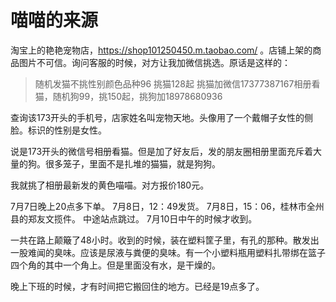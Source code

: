 # 喵喵的来源

淘宝上的艳艳宠物店，https://shop101250450.m.taobao.com/ 。店铺上架的商品图片不可信。询问客服的时候，对方让我加微信挑选。原话是这样的：

> 随机发猫不挑性别颜色品种96 挑猫128起 挑猫加微信17377387167相册看猫，随机狗99，挑150起，挑狗加18978680936

查询该173开头的手机号，店家姓名叫宠物天地。头像用了一个戴帽子女性的侧脸。标识的性别是女性。

说是173开头的微信号相册看猫。但是加了好友后，发的朋友圈相册里面充斥着大量的狗。很多笼子，里面不是扎堆的猫猫，就是狗狗。

我就挑了相册最新发的黄色喵喵。对方报价180元。

7月7日晚上20点多下单。
7月8日，12：49发货。
7月8日，15：06，桂林市全州县的郑友文揽件。
中途站点跳过。
7月10日中午的时候才收到。

一共在路上颠簸了48小时。收到的时候，装在塑料筐子里，有孔的那种。散发出一股难闻的臭味。应该是尿液与粪便的臭味。有一个小塑料瓶用塑料扎带绑在篮子四个角的其中一个角上。但是里面没有水，是干燥的。

晚上下班的时候，才有时间把它搬回住的地方。已经是19点多了。
